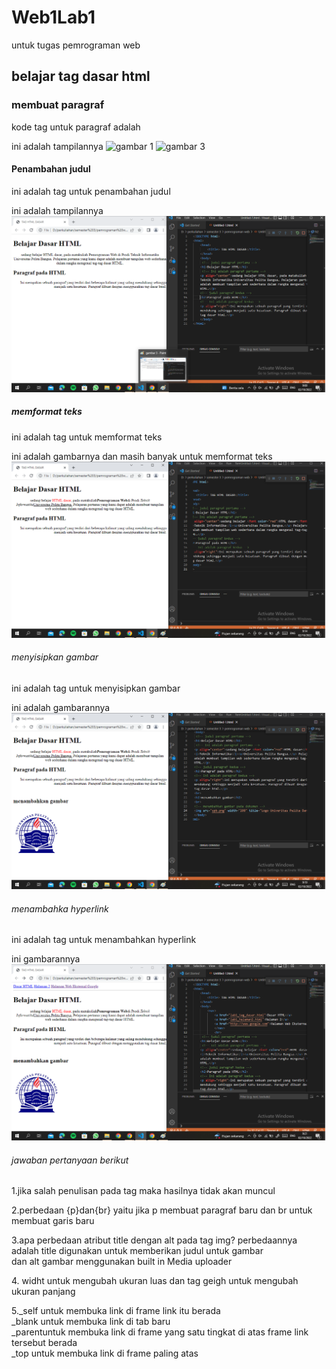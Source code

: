 # Web1Lab1
untuk tugas pemrograman web
## belajar tag dasar html

### membuat paragraf
kode tag untuk paragraf adalah<p>
ini adalah tampilannya
![gambar 1](screenshoot/gambar1.png)
![gambar 3](screenshoot/gambar2.png)

#### Penambahan judul
ini adalah tag untuk penambahan judul<p>
ini adalah tampilannya
![gambar 4](screenshoot/gambar%204.png)

##### memformat teks 
ini adalah tag untuk memformat teks <p>
ini adalah gambarnya dan masih banyak untuk memformat teks
![gambar 5](screenshoot/gambar%205.png)
###### menyisipkan gambar 
ini adalah tag untuk menyisipkan gambar <p>
ini adalah gambarannya
![gambar 6](screenshoot/gambar%206.png)
###### menambahka hyperlink
ini adalah tag untuk menambahkan hyperlink <p>
ini gambarannya 
![gambar 7](screenshoot/gambar%207.png)

###### jawaban pertanyaan berikut 
<P>1.jika salah penulisan pada tag maka hasilnya tidak akan muncul</p>
<p>2.perbedaan {p}dan{br} yaitu jika p membuat paragraf baru dan br untuk membuat garis baru</p>
<p>3.apa perbedaan atribut title dengan alt pada tag img? perbedaannya adalah title digunakan untuk memberikan judul untuk gambar
<br>
dan alt gambar menggunakan built in Media uploader  </p>
<P>4. widht untuk mengubah ukuran luas dan tag geigh untuk mengubah ukuran panjang </p>
<p>5._self untuk membuka link di frame link itu berada<br>
_blank untuk membuka link di tab baru<br>
_parentuntuk membuka link di frame yang satu tingkat di atas frame link tersebut berada<br>
_top untuk membuka link di frame paling atas</p>